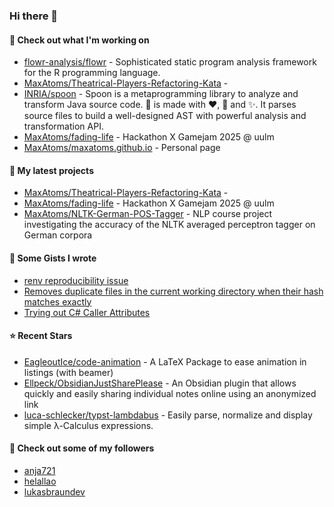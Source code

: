 ### Hi there 👋

#### 👷 Check out what I'm working on

- [flowr-analysis/flowr](https://github.com/flowr-analysis/flowr) - Sophisticated static program analysis framework for the R programming language.
- [MaxAtoms/Theatrical-Players-Refactoring-Kata](https://github.com/MaxAtoms/Theatrical-Players-Refactoring-Kata) - 
- [INRIA/spoon](https://github.com/INRIA/spoon) - Spoon is a metaprogramming library to analyze and transform Java source code. :spoon: is made with :heart:, :beers: and :sparkles:. It parses source files to build a well-designed AST with powerful analysis and transformation API.
- [MaxAtoms/fading-life](https://github.com/MaxAtoms/fading-life) - Hackathon X Gamejam 2025 @ uulm
- [MaxAtoms/maxatoms.github.io](https://github.com/MaxAtoms/maxatoms.github.io) - Personal page

#### 🌱 My latest projects

- [MaxAtoms/Theatrical-Players-Refactoring-Kata](https://github.com/MaxAtoms/Theatrical-Players-Refactoring-Kata) - 
- [MaxAtoms/fading-life](https://github.com/MaxAtoms/fading-life) - Hackathon X Gamejam 2025 @ uulm
- [MaxAtoms/NLTK-German-POS-Tagger](https://github.com/MaxAtoms/NLTK-German-POS-Tagger) - NLP course project investigating the accuracy of the NLTK averaged perceptron tagger on German corpora

#### 📓 Some Gists I wrote

- [renv reproducibility issue](https://gist.github.com/fa19949eb41f7bdc24277cc49a73de2f)
- [Removes duplicate files in the current working directory when their hash matches exactly](https://gist.github.com/adb1a103726545c84d591b7be5eec134)
- [Trying out C# Caller Attributes](https://gist.github.com/9b9f14f7bab6d7ed7a64316d211d5f5d)

#### ⭐ Recent Stars

- [EagleoutIce/code-animation](https://github.com/EagleoutIce/code-animation) - A LaTeX Package to ease animation in listings (with beamer)
- [Ellpeck/ObsidianJustSharePlease](https://github.com/Ellpeck/ObsidianJustSharePlease) - An Obsidian plugin that allows quickly and easily sharing individual notes online using an anonymized link
- [luca-schlecker/typst-lambdabus](https://github.com/luca-schlecker/typst-lambdabus) - Easily parse, normalize and display simple λ-Calculus expressions.

#### 👯 Check out some of my followers

- [anja721](https://github.com/anja721)
- [helallao](https://github.com/helallao)
- [lukasbraundev](https://github.com/lukasbraundev)

